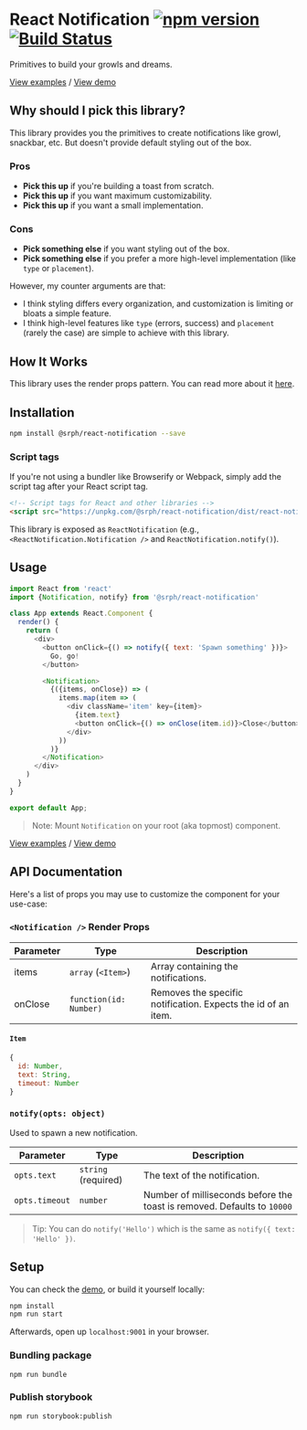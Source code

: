 # React Notification [![npm version](https://img.shields.io/npm/v/@srph/react-notification.svg?style=flat-square)](https://npmjs.com/package/@srph/react-notification) [![Build Status](https://img.shields.io/travis/srph/react-notification.svg?style=flat-square)](https://travis-ci.org/srph/react-notification?branch=master)

Primitives to build your growls and dreams.

[View examples](https://github.com/srph/react-notification/tree/master/storybook/stories) / [View demo](https://react-notification.kierb.com/)

## Why should I pick this library?

This library provides you the primitives to create notifications like growl, snackbar, etc. But doesn't provide default styling out of the box.

### Pros
- **Pick this up** if you're building a toast from scratch.
- **Pick this up** if you want maximum customizability.
- **Pick this up** if you want a small implementation.

### Cons
- **Pick something else** if you want styling out of the box.
- **Pick something else** if you prefer a more high-level implementation (like `type` or `placement`).

However, my counter arguments are that:
- I think styling differs every organization, and customization is limiting or bloats a simple feature.
- I think high-level features like `type` (errors, success) and `placement` (rarely the case) are simple to achieve with this library.

## How It Works
This library uses the render props pattern. You can read more about it [here](https://cdb.reacttraining.com/use-a-render-prop-50de598f11ce).

## Installation
```bash
npm install @srph/react-notification --save
```

### Script tags
If you're not using a bundler like Browserify or Webpack, simply add the script tag after your React script tag.

```html
<!-- Script tags for React and other libraries -->
<script src="https://unpkg.com/@srph/react-notification/dist/react-notification.min.js"></script>
```

This library is exposed as `ReactNotification` (e.g., `<ReactNotification.Notification />` and `ReactNotification.notify()`).

## Usage
```js
import React from 'react'
import {Notification, notify} from '@srph/react-notification'

class App extends React.Component {
  render() {
    return (
      <div>
        <button onClick={() => notify({ text: 'Spawn something' })}>
          Go, go!
        </button>

        <Notification>
          {({items, onClose}) => (
            items.map(item => (
              <div className='item' key={item}>
                {item.text}
                <button onClick={() => onClose(item.id)}>Close</button>
              </div>
            ))
          )}
        </Notification>
      </div>
    )
  }
}

export default App;
```

> Note: Mount `Notification` on your root (aka topmost) component.

[View examples](https://github.com/srph/react-notification/tree/master/storybook/stories) / [View demo](https://react-notification.kierb.com/)

## API Documentation
Here's a list of props you may use to customize the component for your use-case:

### `<Notification />` Render Props
| Parameter  | Type | Description |
| ----- | ---- | ----------- |
| items | `array` (`<Item>`) | Array containing the notifications. |
| onClose | `function(id: Number)` | Removes the specific notification. Expects the id of an item. |

#### `Item`
```js
{
  id: Number,
  text: String,
  timeout: Number
}
```

### `notify(opts: object)`
Used to spawn a new notification.

| Parameter  | Type | Description |
| ----- | ---- | ----------- |
| `opts.text` | `string` (required) | The text of the notification. |
| `opts.timeout` | `number` | Number of milliseconds before the toast is removed. Defaults to `10000` |

> Tip: You can do `notify('Hello')` which is the same as `notify({ text: 'Hello' })`.

## Setup
You can check the [demo](https://react-notification.kierb.com/), or build it yourself locally:

```bash
npm install
npm run start
```

Afterwards, open up `localhost:9001` in your browser.

### Bundling package
```
npm run bundle
```

### Publish storybook
```
npm run storybook:publish
```
